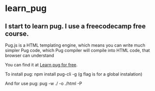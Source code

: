 # learn_pug

## I start to learn pug. I use a freecodecamp free course.

Pug.js is a HTML templating engine, which means you can write much simpler Pug code, which Pug compiler will compile into HTML code, that browser can understand

You can find it at [Learn pug for free](https://www.youtube.com/watch?v=kt3cEjjkCZA).

To install pug: npm install pug-cli -g (g flag is for a global instalation)

And for use pug: pug -w ./ -o ./html -P
